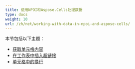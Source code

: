 ```yaml
---
title: 使用NPOI和Aspose.Cells处理数据
type: docs
weight: 10
url: /zh/net/working-with-data-in-npoi-and-aspose-cells/
---
```


本节包括以下主题：

- [获取单元格内容](/cells/zh/net/getting-cell-contents/)
- [在工作表中插入超链接](/cells/zh/net/insert-hyperlinks-in-worksheet/)
- [单元格中的换行](/cells/zh/net/new-line-in-cells/)
